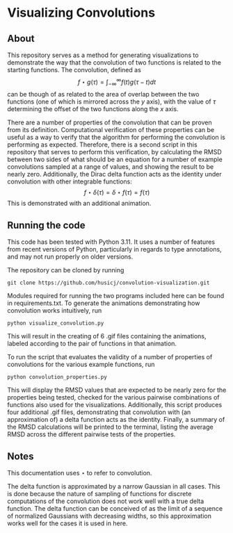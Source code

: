 # Visualizing Convolutions

## About
This repository serves as a method for generating visualizations to
demonstrate the way that the convolution of two functions is related
to the starting functions. The convolution, defined as
$$ f \star g(\tau) = \int_{-\infty}^\infty f(t) g(\tau - t) dt$$
can be though of as related to the area of overlap between the two
functions (one of which is mirrored across the $y$ axis), with the
value of $\tau$ determining the offset of the two functions along the
$x$ axis.

There are a number of properties of the convolution that can be proven
from its definition. Computational verification of these properties
can be useful as a way to verify that the algorithm for performing the
convolution is performing as expected. Therefore, there is a second
script in this repository that serves to perform this verification,
by calculating the RMSD between two sides of what should be an equation
for a number of example convolutions sampled at a range of values,
and showing the result to be nearly zero. Additionally, the Dirac
delta function acts as the identity under convolution with other
integrable functions:
$$ f \star \delta(\tau) = \delta \star f(\tau) = f(\tau)$$
This is demonstrated with an additional animation.

## Running the code
This code has been tested with Python 3.11. It uses a number of features
from recent versions of Python, particularly in regards to type
annotations, and may not run properly on older versions.

The repository can be cloned by running
```
git clone https://github.com/husicj/convolution-visualization.git
```

Modules required for running the two programs included here can be found
in requirements.txt. To generate the animations demonstrating how
convolution works intuitively, run
```
python visualize_convolution.py
```
This will result in the creating of 6 .gif files containing the
animations, labeled according to the pair of functions in that
animation.

To run the script that evaluates the validity of a number of properties
of convolutions for the various example functions, run
```
python convolution_properties.py
```
This will display the RMSD values that are expected to be nearly zero
for the properties being tested, checked for the various pairwise
combinations of functions also used for the visualizations. Additionally,
this script produces four additional .gif files, demonstrating that
convolution with (an approximation of) a delta function acts as the
identity. Finally, a summary of the RMSD calculations will be printed to
the terminal, listing the average RMSD across the different pairwise
tests of the properties.

## Notes
This documentation uses $\star$ to refer to convolution.

The delta function is approximated by a narrow Gaussian in all cases.
This is done because the nature of sampling of functions for discrete
computations of the convolution does not work well with a true delta
function. The delta function can be conceived of as the limit of a
sequence of normalized Gaussians with decreasing widths, so this
approximation works well for the cases it is used in here.
